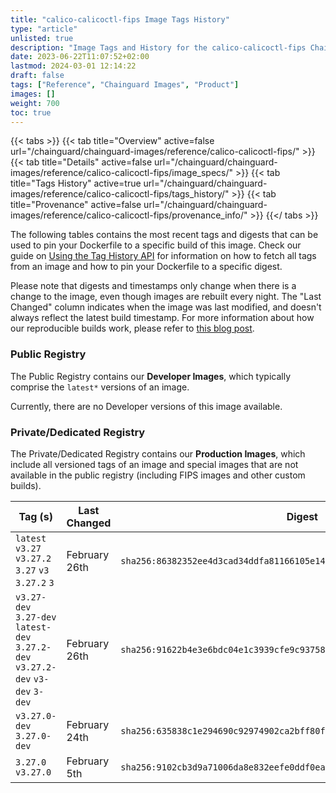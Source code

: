 ```yaml
---
title: "calico-calicoctl-fips Image Tags History"
type: "article"
unlisted: true
description: "Image Tags and History for the calico-calicoctl-fips Chainguard Image"
date: 2023-06-22T11:07:52+02:00
lastmod: 2024-03-01 12:14:22
draft: false
tags: ["Reference", "Chainguard Images", "Product"]
images: []
weight: 700
toc: true
---
```


{{< tabs >}}
{{< tab title="Overview" active=false url="/chainguard/chainguard-images/reference/calico-calicoctl-fips/" >}}
{{< tab title="Details" active=false url="/chainguard/chainguard-images/reference/calico-calicoctl-fips/image_specs/" >}}
{{< tab title="Tags History" active=true url="/chainguard/chainguard-images/reference/calico-calicoctl-fips/tags_history/" >}}
{{< tab title="Provenance" active=false url="/chainguard/chainguard-images/reference/calico-calicoctl-fips/provenance_info/" >}}
{{</ tabs >}}

The following tables contains the most recent tags and digests that can be used to pin your Dockerfile to a specific build of this image. Check our guide on [Using the Tag History API](/chainguard/chainguard-images/using-the-tag-history-api/) for information on how to fetch all tags from an image and how to pin your Dockerfile to a specific digest.

Please note that digests and timestamps only change when there is a change to the image, even though images are rebuilt every night. The "Last Changed" column indicates when the image was last modified, and doesn't always reflect the latest build timestamp. For more information about how our reproducible builds work, please refer to [this blog post](https://www.chainguard.dev/unchained/reproducing-chainguards-reproducible-image-builds).

### Public Registry
The Public Registry contains our **Developer Images**, which typically comprise the `latest*` versions of an image.

Currently, there are no Developer versions of this image available.

### Private/Dedicated Registry
The Private/Dedicated Registry contains our **Production Images**, which include all versioned tags of an image and special images that are not available in the public registry (including FIPS images and other custom builds).

| Tag (s)                                                                          | Last Changed  | Digest                                                                    |
|----------------------------------------------------------------------------------|---------------|---------------------------------------------------------------------------|
|  `latest` `v3.27` `v3.27.2` `3.27` `v3` `3.27.2` `3`                             | February 26th | `sha256:86382352ee4d3cad34ddfa81166105e14f3ba5d45a0d2ade6db7bdef10e4f8fc` |
|  `v3.27-dev` `3.27-dev` `latest-dev` `3.27.2-dev` `v3.27.2-dev` `v3-dev` `3-dev` | February 26th | `sha256:91622b4e3e6bdc04e1c3939cfe9c937587a97656cddcbe8d6f4c8057e952e48b` |
|  `v3.27.0-dev` `3.27.0-dev`                                                      | February 24th | `sha256:635838c1e294690c92974902ca2bff80fb7b78619a4a068a05911a2842b1b486` |
|  `3.27.0` `v3.27.0`                                                              | February 5th  | `sha256:9102cb3d9a71006da8e832eefe0ddf0eac96e6f6da0db422fd8adc8fbfe1a959` |

